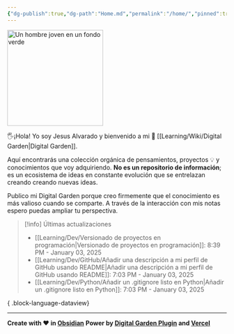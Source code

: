 ```yaml
---
{"dg-publish":true,"dg-path":"Home.md","permalink":"/home/","pinned":true,"tags":["gardenEntry"],"dgShowBacklinks":"false","created":"2024-01-25T19:06","updated":"2025-01-03T21:44"}
---
```


<img src="https://i.imgur.com/TcDTbTy.png" alt="Un hombre joven en un fondo verde" width="220px">

🖐️¡Hola! Yo soy Jesus Alvarado y bienvenido a mi 🌱 [[Learning/Wiki/Digital Garden\|Digital Garden]].

Aquí encontrarás una colección orgánica de pensamientos, proyectos 💡 y conocimientos que voy adquiriendo. **No es un repositorio de información**; es un ecosistema de ideas en constante evolución que se entrelazan creando creando nuevas ideas.

Publico mi Digital Garden porque creo firmemente que el conocimiento es más valioso cuando se comparte. A través de la interacción con mis notas espero puedas ampliar tu perspectiva.
		
> [!info] Últimas actualizaciones
>  - [[Learning/Dev/Versionado de proyectos en programación\|Versionado de proyectos en programación]]: 8:39 PM - January 03, 2025
> - [[Learning/Dev/GitHub/Añadir una descripción a mi perfil de GitHub usando README\|Añadir una descripción a mi perfil de GitHub usando README]]: 7:03 PM - January 03, 2025
> - [[Learning/Dev/Python/Añadir un .gitignore listo en Python\|Añadir un .gitignore listo en Python]]: 7:03 PM - January 03, 2025
> 
{ .block-language-dataview}

---
**Create with ❤️ in [Obsidian](https://obsidian.md/)** 
**Power by [Digital Garden Plugin](https://dg-docs.ole.dev/) and [Vercel](https://vercel.com/)** 